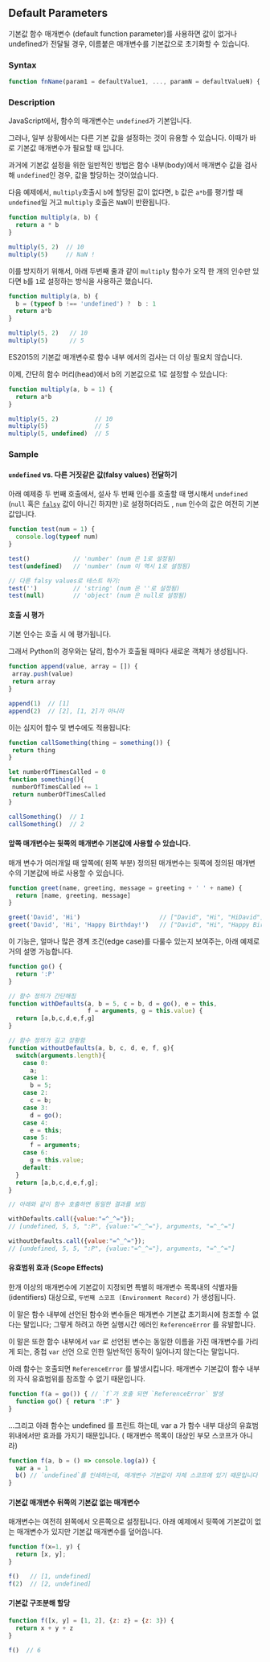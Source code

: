 ## Default Parameters

기본값 함수 매개변수 (default function parameter)를 사용하면 값이 없거나 undefined가 전달될 경우, 이름붙은 매개변수를 기본값으로 초기화할 수 있습니다.

### Syntax

```javascript
function fnName(param1 = defaultValue1, ..., paramN = defaultValueN) { ... }
```

### Description
JavaScript에서, 함수의 매개변수는 `undefined`가 기본입니다.

그러나, 일부 상황에서는 다른 기본 값을 설정하는 것이 유용할 수 있습니다. 이때가 바로 기본값 매개변수가 필요할 때 입니다.

과거에 기본값 설정을 위한 일반적인 방법은 함수 내부(body)에서 매개변수 값을 검사해 `undefined`인 경우, 값을 할당하는 것이었습니다.

다음 예제에서, `multiply`호출시 `b`에 할당된  값이 없다면, `b` 값은 `a*b`를 평가할 때 `undefined`일 거고 `multiply` 호출은 `NaN`이 반환됩니다. 

```javascript
function multiply(a, b) {
  return a * b
}

multiply(5, 2)  // 10
multiply(5)     // NaN !
```

이를 방지하기 위해서, 아래 두번째 줄과 같이 `multiply` 함수가 오직 한 개의 인수만 있다면  `b`를  `1`로 설정하는 방식을 사용하곤 했습니다.

```javascript
function multiply(a, b) {
  b = (typeof b !== 'undefined') ?  b : 1
  return a*b
}

multiply(5, 2)   // 10
multiply(5)      // 5
```

ES2015의 기본값 매개변수로 함수 내부 에서의 검사는 더 이상 필요치 않습니다. 

이제, 간단히 함수 머리(head)에서 b의 기본값으로 1로 설정할 수 있습니다:

```javascript
function multiply(a, b = 1) {
  return a*b
}

multiply(5, 2)          // 10
multiply(5)             // 5
multiply(5, undefined)  // 5
```

### Sample

#### `undefined` vs. 다른 거짓같은 값(falsy values) 전달하기

아래 예제중 두 번째 호출에서, 설사 두 번째 인수를 호출할 때 명시해서 `undefined` (`null` 혹은 [`falsy`](https://developer.mozilla.org/ko/docs/Glossary/Falsy) 값이 아니긴 하지만 )로 설정하더라도 , `num` 인수의 값은 여전히 기본값입니다.

```javascript
function test(num = 1) {
  console.log(typeof num)
}

test()            // 'number' (num 은 1로 설정됨)
test(undefined)   // 'number' (num 이 역시 1로 설정됨)

// 다른 falsy values로 테스트 하기:
test('')          // 'string' (num 은 ''로 설정됨)
test(null)        // 'object' (num 은 null로 설정됨)
```

#### 호출 시 평가

 기본 인수는 호출 시 에 평가됩니다.

 그래서 Python의 경우와는 달리, 함수가 호출될 때마다 새로운 객체가 생성됩니다.

 ```javascript
 function append(value, array = []) {
  array.push(value)
  return array
}

append(1)  // [1]
append(2)  // [2], [1, 2]가 아니라
 ```

 이는 심지어 함수 및 변수에도 적용됩니다:
 ```javascript
 function callSomething(thing = something()) {
  return thing
}

let numberOfTimesCalled = 0
function something(){
  numberOfTimesCalled += 1
  return numberOfTimesCalled
}

callSomething()  // 1
callSomething()  // 2
 ```

#### 앞쪽 매개변수는 뒷쪽의 매개변수 기본값에 사용할 수 있습니다.

매개 변수가 여러개일 때 앞쪽에( 왼쪽 부분) 정의된 매개변수는 뒷쪽에 정의된 매개변수의 기본값에  바로 사용할 수 있습니다.

```javascript
function greet(name, greeting, message = greeting + ' ' + name) {
  return [name, greeting, message]
}

greet('David', 'Hi')                      // ["David", "Hi", "HiDavid"]
greet('David', 'Hi', 'Happy Birthday!')   // ["David", "Hi", "Happy Birthday!"]
```

이 기능은, 얼마나 많은 경계 조건(edge case)를 다룰수 있는지 보여주는, 아래 예제로 거의 설명 가능합니다.

```javascript
function go() {
  return ':P'
}

// 함수 정의가 간단해짐
function withDefaults(a, b = 5, c = b, d = go(), e = this,
                      f = arguments, g = this.value) {
  return [a,b,c,d,e,f,g]
}

// 함수 정의가 길고 장황함
function withoutDefaults(a, b, c, d, e, f, g){
  switch(arguments.length){
    case 0:
      a;
    case 1:
      b = 5;
    case 2:
      c = b;
    case 3:
      d = go();
    case 4:
      e = this;
    case 5:
      f = arguments;
    case 6:
      g = this.value;
    default:
  }
  return [a,b,c,d,e,f,g];
}

// 아래와 같이 함수 호출하면 동일한 결과를 보임

withDefaults.call({value:"=^_^="});
// [undefined, 5, 5, ":P", {value:"=^_^="}, arguments, "=^_^="]

withoutDefaults.call({value:"=^_^="});
// [undefined, 5, 5, ":P", {value:"=^_^="}, arguments, "=^_^="]

```

#### 유효범위 효과 (Scope Effects)

한개 이상의 매개변수에 기본값이 지정되면 특별히 매개변수 목록내의 식별자들(identifiers) 대상으로, `두번째 스코프 (Environment Record)` 가 생성됩니다.

이 말은 함수 내부에 선언된 함수와 변수들은 매개변수 기본값 초기화시에 참조할 수 없다는 말입니다; 그렇게 하려고 하면 실행시간 에러인 `ReferenceError` 를 유발합니다.

이 말은 또한 함수 내부에서 `var` 로 선언된 변수는 동일한 이름을 가진 매개변수를 가리게 되는, 중첩 `var` 선언 으로 인한 일반적인 동작이 일어나지 않는다는 말입니다.

아래 함수는 호출되면 `ReferenceError` 를 발생시킵니다. 매개변수 기본값이 함수 내부의 자식 유효범위를 참조할 수 없기 때문입니다.

```javascript
function f(a = go()) { // `f`가 호출 되면 `ReferenceError` 발생
  function go() { return ':P' }
}
```

...그리고 아래 함수는 undefined 를 프린트 하는데,  var a 가 함수 내부 대상의 유효범위내에서만 효과를 가지기 때문입니다. ( 매개변수 목록이 대상인 부모 스코프가 아니라)

```javascript
function f(a, b = () => console.log(a)) {
  var a = 1
  b() // `undefined`를 인쇄하는데, 매개변수 기본값이 자체 스코프에 있기 때문입니다
} 
```

#### 기본값 매개변수 뒤쪽의 기본값 없는 매개변수

매개변수는 여전히 왼쪽에서 오른쪽으로 설정됩니다. 아래 예제에서 뒷쪽에 기본값이 없는 매개변수가 있지만 기본값 매개변수를 덮어씁니다.

```javascript
function f(x=1, y) {
  return [x, y];
}

f()   // [1, undefined]
f(2)  // [2, undefined]
```

#### 기본값 구조분해 할당

```javascript
function f([x, y] = [1, 2], {z: z} = {z: 3}) {
  return x + y + z
}

f()  // 6
```